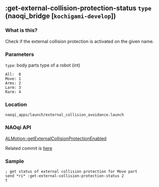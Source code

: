 ## :get-external-collision-protection-status `type` (naoqi_bridge [`kochigami-develop`])

### What is this?

Check if the external collision protection is activated on the given name.  

### Parameters

`type`: body parts type of a robot (int)  

```
All:  0
Move: 1
Arms: 2
Larm: 3
Rarm: 4 
```
### Location

`naoqi_apps/launch/external_collision_avoidance.launch`  

### NAOqi API

[ALMotion::getExternalCollisionProtectionEnabled](http://doc.aldebaran.com/2-5/naoqi/motion/reflexes-external-collision-api.html#ALMotionProxy::getExternalCollisionProtectionEnabled__ssCR)  

Related commit is [here](https://github.com/kochigami/naoqi_bridge/commit/7655dea24e26df3c0c2fae3fda20b6e96111d898#diff-e9b6c21fdccdb01cff79b583fc7ad7d2)

### Sample

```
; get status of external collision protection for Move part
send *ri* :get-external-collision-protection-status 2 
t
```
